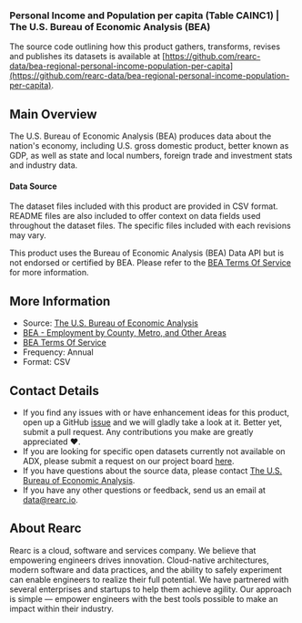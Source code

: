 ### Personal Income and Population per capita (Table CAINC1) | The U.S. Bureau of Economic Analysis (BEA)

The source code outlining how this product gathers, transforms, revises and publishes its datasets is available at [https://github.com/rearc-data/bea-regional-personal-income-population-per-capita](https://github.com/rearc-data/bea-regional-personal-income-population-per-capita).

## Main Overview
The U.S. Bureau of Economic Analysis (BEA) produces data about the nation's economy, including U.S. gross domestic product, better known as GDP, as well as state and local numbers, foreign trade and investment stats and industry data.

#### Data Source
The dataset files included with this product are provided in CSV format. README files are also included to offer context on data fields used throughout the dataset files. The specific files included with each revisions may vary.

This product uses the Bureau of Economic Analysis (BEA) Data API but is not endorsed or certified by BEA. Please refer to the [BEA Terms Of Service](https://apps.bea.gov/API/_pdf/bea_api_tos.pdf) for more information.

## More Information
- Source: [The U.S. Bureau of Economic Analysis](https://www.bea.gov/)
- [BEA - Employment by County, Metro, and Other Areas](https://www.bea.gov/data/employment/employment-county-metro-and-other-areas)
- [BEA Terms Of Service](https://apps.bea.gov/API/_pdf/bea_api_tos.pdf)
- Frequency: Annual
- Format: CSV

## Contact Details
- If you find any issues with or have enhancement ideas for this product, open up a GitHub [issue](https://github.com/rearc-data/bea-regional-employment-by-county-metro/issues) and we will gladly take a look at it. Better yet, submit a pull request. Any contributions you make are greatly appreciated :heart:.
- If you are looking for specific open datasets currently not available on ADX, please submit a request on our project board [here](https://github.com/orgs/rearc-data/projects/1).
- If you have questions about the source data, please contact [The U.S. Bureau of Economic Analysis](https://www.bea.gov/help/contact-us).
- If you have any other questions or feedback, send us an email at data@rearc.io.

## About Rearc
Rearc is a cloud, software and services company. We believe that empowering engineers drives innovation. Cloud-native architectures, modern software and data practices, and the ability to safely experiment can enable engineers to realize their full potential. We have partnered with several enterprises and startups to help them achieve agility. Our approach is simple — empower engineers with the best tools possible to make an impact within their industry.
